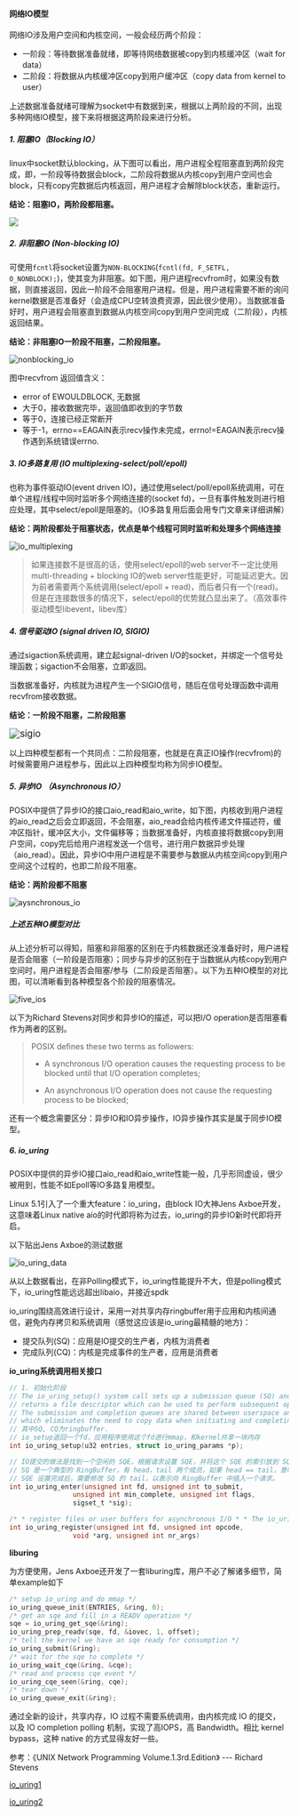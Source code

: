 #### 网络IO模型

网络IO涉及用户空间和内核空间，一般会经历两个阶段：

- 一阶段：等待数据准备就绪，即等待网络数据被copy到内核缓冲区（wait for data）
- 二阶段：将数据从内核缓冲区copy到用户缓冲区（copy data from kernel to user）

上述数据准备就绪可理解为socket中有数据到来，根据以上两阶段的不同，出现多种网络IO模型，接下来将根据这两阶段来进行分析。



##### 1.  阻塞IO（Blocking IO）

linux中socket默认blocking，从下图可以看出，用户进程全程阻塞直到两阶段完成，即，一阶段等待数据会block，二阶段将数据从内核copy到用户空间也会block，只有copy完数据后内核返回，用户进程才会解除block状态，重新运行。

**结论：阻塞IO，两阶段都阻塞。**

![](..\pic\io_blocking.png)



##### 2.  非阻塞IO (Non-blocking IO)

可使用`fcntl`将socket设置为`NON-BLOCKING`(`fcntl(fd, F_SETFL, O_NONBLOCK);`)，使其变为非阻塞。如下图，用户进程recvfrom时，如果没有数据，则直接返回，因此一阶段不会阻塞用户进程。但是，用户进程需要不断的询问kernel数据是否准备好（会造成CPU空转浪费资源，因此很少使用）。当数据准备好时，用户进程会阻塞直到数据从内核空间copy到用户空间完成（二阶段），内核返回结果。

**结论：非阻塞IO一阶段不阻塞，二阶段阻塞。**

<img src="..\pic\nonblocking_io.png" alt="nonblocking_io" style="zoom:100%;" />

图中recvfrom 返回值含义：

- error of EWOULDBLOCK, 无数据
- 大于0，接收数据完毕，返回值即收到的字节数
- 等于0，连接已经正常断开
- 等于-1，errno==EAGAIN表示recv操作未完成，errno!=EAGAIN表示recv操作遇到系统错误errno.



##### 3. IO多路复用 (IO multiplexing-select/poll/epoll)

也称为事件驱动IO(event driven IO)，通过使用select/poll/epoll系统调用，可在单个进程/线程中同时监听多个网络连接的(socket fd)，一旦有事件触发则进行相应处理，其中select/epoll是阻塞的。（IO多路复用后面会用专门文章来详细讲解）

**结论：两阶段都处于阻塞状态，优点是单个线程可同时监听和处理多个网络连接**

<img src="..\pic\io_multiplexing.png" alt="io_multiplexing" style="zoom:100%;" />

>  如果连接数不是很高的话，使用select/epoll的web server不一定比使用multi-threading + blocking IO的web server性能更好，可能延迟更大。因为前者需要两个系统调用(select/epoll + read)，而后者只有一个(read)。但是在连接数很多的情况下，select/epoll的优势就凸显出来了。（高效事件驱动模型libevent，libev库）



##### 4. 信号驱动IO (signal driven IO, SIGIO)

通过sigaction系统调用，建立起signal-driven I/O的socket，并绑定一个信号处理函数；sigaction不会阻塞，立即返回。

当数据准备好，内核就为进程产生一个SIGIO信号，随后在信号处理函数中调用recvfrom接收数据。

**结论：一阶段不阻塞，二阶段阻塞**

<img src="D:\MyGit\Linux-C-Learn\pic\sigio.png" alt="sigio" style="zoom:120%;" />

以上四种模型都有一个共同点：二阶段阻塞，也就是在真正IO操作(recvfrom)的时候需要用户进程参与，因此以上四种模型均称为同步IO模型。



##### 5. 异步IO （Asynchronous IO）

POSIX中提供了异步IO的接口aio_read和aio_write，如下图，内核收到用户进程的aio_read之后会立即返回，不会阻塞，aio_read会给内核传递文件描述符，缓冲区指针，缓冲区大小，文件偏移等；当数据准备好，内核直接将数据copy到用户空间，copy完后给用户进程发送一个信号，进行用户数据异步处理（aio_read）。因此，异步IO中用户进程是不需要参与数据从内核空间copy到用户空间这个过程的，也即二阶段不阻塞。

**结论：两阶段都不阻塞**

<img src="..\pic\aysnchronous_io.png" alt="aysnchronous_io" style="zoom:100%;" />



##### 上述五种IO模型对比

从上述分析可以得知，阻塞和非阻塞的区别在于内核数据还没准备好时，用户进程是否会阻塞（一阶段是否阻塞）；同步与异步的区别在于当数据从内核copy到用户空间时，用户进程是否会阻塞/参与（二阶段是否阻塞）。以下为五种IO模型的对比图，可以清晰看到各种模型各个阶段的阻塞情况。

![five_ios](..\pic\five_ios.png)



以下为Richard Stevens对同步和异步IO的描述，可以把I/O operation是否阻塞看作为两者的区别。

> POSIX defines these two terms as followers:
>
> - A synchronous I/O operation causes the requesting process to be blocked until that I/O operation completes;
>
> - An asynchronous I/O operation does not cause the requesting process to be blocked;

还有一个概念需要区分：异步IO和IO异步操作，IO异步操作其实是属于同步IO模型。



##### 6.  io_uring

POSIX中提供的异步IO接口aio_read和aio_write性能一般，几乎形同虚设，很少被用到，性能不如Epoll等IO多路复用模型。

Linux 5.1引入了一个重大feature：io_uring，由block IO大神Jens Axboe开发，这意味着Linux native aio的时代即将称为过去，io_uring的异步IO新时代即将开启。

以下贴出Jens Axboe的测试数据

![io_uring_data](..\pic\io_uring_data.png)

从以上数据看出，在非Polling模式下，io_uring性能提升不大，但是polling模式下，io_uring性能远远超出libaio，并接近spdk



io_uring围绕高效进行设计，采用一对共享内存ringbuffer用于应用和内核间通信，避免内存拷贝和系统调用（感觉这应该是io_uring最精髓的地方)：

- 提交队列(SQ)：应用是IO提交的生产者，内核为消费者
- 完成队列(CQ)：内核是完成事件的生产者，应用是消费者



**io_uring系统调用相关接口**

```c
// 1. 初始化阶段
// The io_uring_setup() system call sets up a submission queue (SQ) and completion queue (CQ)
// returns a file descriptor which can be used to perform subsequent operations on the io_uring instance
// The submission and completion queues are shared between userspace and the kernel
// which eliminates the need to copy data when initiating and completing I/O
// 其中SQ, CQ为ringbuffer.
// io_setup返回一个fd，应用程序使用这个fd进行mmap，和kernel共享一块内存
int io_uring_setup(u32 entries, struct io_uring_params *p);
```

```c
// IO提交的做法是找到一个空闲的 SQE，根据请求设置 SQE，并将这个 SQE 的索引放到 SQ 中
// SQ 是一个典型的 RingBuffer，有 head，tail 两个成员，如果 head == tail，意味着队列为空。
// SQE 设置完成后，需要修改 SQ 的 tail，以表示向 RingBuffer 中插入一个请求。
int io_uring_enter(unsigned int fd, unsigned int to_submit,
                unsigned int min_complete, unsigned int flags,
                sigset_t *sig);
```

```c
/* * register files or user buffers for asynchronous I/O * * The io_uring_register() system call registers user buffers or files for use in an io_uring(7) instance * referenced by fd. Registering files or user buffers allows the kernel to take long term references to * internal data structures or create long term mappings of application memory, greatly reducing * per-I/O overhead. */
int io_uring_register(unsigned int fd, unsigned int opcode,
                void *arg, unsigned int nr_args)
```



**liburing**

为方便使用，Jens Axboe还开发了一套liburing库，用户不必了解诸多细节，简单example如下

```c
/* setup io_uring and do mmap */
io_uring_queue_init(ENTRIES, &ring, 0);
/* get an sqe and fill in a READV operation */
sqe = io_uring_get_sqe(&ring);
io_uring_prep_readv(sqe, fd, &iovec, 1, offset);
/* tell the kernel we have an sqe ready for consumption */
io_uring_submit(&ring);
/* wait for the sqe to complete */
io_uring_wait_cqe(&ring, &cqe);
/* read and process cqe event */
io_uring_cqe_seen(&ring, cqe);
/* tear down */
io_uring_queue_exit(&ring);
```



通过全新的设计，共享内存，IO 过程不需要系统调用，由内核完成 IO 的提交， 以及 IO completion polling 机制，实现了高IOPS，高 Bandwidth。相比 kernel bypass，这种 native 的方式显得友好一些。



参考：《UNIX Network Programming Volume.1.3rd.Edition》 --- Richard Stevens

[io_uring1](https://kernel.taobao.org/2019/06/io_uring-a-new-linux-asynchronous-io-API/)

[io_uring2](https://cloud.tencent.com/developer/article/1458912)